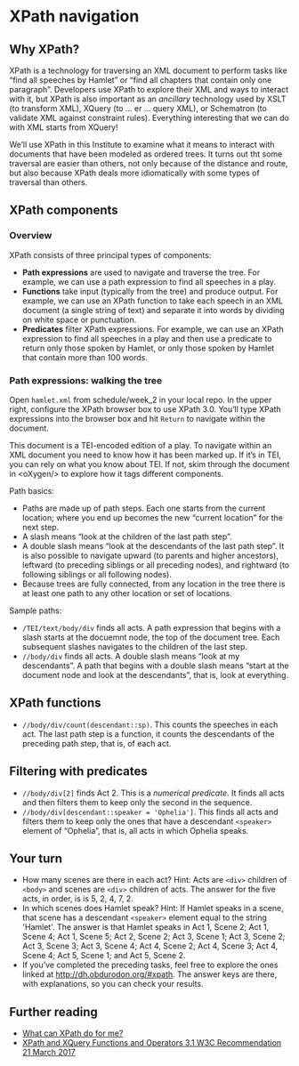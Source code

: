 # XPath navigation

## Why XPath?

XPath is a technology for traversing an XML document to perform tasks like “find all speeches by Hamlet” or “find all chapters that contain only one paragraph”. Developers use XPath to explore their XML and ways to interact with it, but XPath is also important as an *ancillary* technology used by XSLT (to transform XML), XQuery (to … er … query XML), or Schematron (to validate XML against constraint rules). Everything interesting that we can do with XML starts from XQuery!

We’ll use XPath in this Institute to examine what it means to interact with documents that have been modeled as ordered trees. It turns out tht some traversal are easier than others, not only because of the distance and route, but also because XPath deals more idiomatically with some types of traversal than others.

## XPath components

### Overview

XPath consists of three principal types of components:

* **Path expressions** are used to navigate and traverse the tree. For example, we can use a path expression to find all speeches in a play.
* **Functions** take input (typically from the tree) and produce output. For example, we can use an XPath function to take each speech in an XML document (a single string of text) and separate it into words by dividing on white space or punctuation.
* **Predicates** filter XPath expressions. For example, we can use an XPath expression to find all speeches in a play and then use a predicate to return only those spoken by Hamlet, or only those spoken by Hamlet that contain more than 100 words.

### Path expressions: walking the tree

Open `hamlet.xml` from schedule/week_2 in your local repo. In the upper right, configure the XPath browser box to use XPath 3.0. You’ll type XPath expressions into the browser box and hit `Return` to navigate within the document.

This document is a TEI-encoded edition of a play. To navigate within an XML document you need to know how it has been marked up. If it’s in TEI, you can rely on what you know about TEI. If not, skim through the document in \<oXygen/\> to explore how it tags different components.

Path basics:

* Paths are made up of path steps. Each one starts from the current location; where you end up becomes the new “current location” for the next step.
* A slash means “look at the children of the last path step”. 
* A double slash means “look at the descendants of the last path step”. It is also possible to navigate upward (to parents and higher ancestors), leftward (to preceding siblings or all preceding nodes), and rightward (to following siblings or all following nodes). 
* Because trees are fully connected, from any location in the tree there is at least one path to any other location or set of locations. 

Sample paths:

* `/TEI/text/body/div` finds all acts. A path expression that begins with a slash starts at the docuemnt node, the top of the document tree. Each subsequent slashes navigates to the children of the last step.
* `//body/div` finds all acts. A double slash means “look at my descendants”. A path that begins with a double slash means “start at the document node and look at the descendants”, that is, look at everything.

## XPath functions

* `//body/div/count(descendant::sp)`. This counts the speeches in each act. The last path step is a function, it counts the descendants of the preceding path step, that is, of each act.

## Filtering with predicates

* `//body/div[2]` finds Act 2. This is a *numerical predicate*. It finds all acts and then filters them to keep only the second in the sequence.
* `//body/div[descendant::speaker = 'Ophelia']`. This finds all acts and filters them to keep only the ones that have a descendant `<speaker>` element of “Ophelia”, that is, all acts in which Ophelia speaks.

## Your turn

* How many scenes are there in each act? Hint: Acts are `<div>` children of `<body>` and scenes are `<div>` children of acts. The answer for the five acts, in order, is is 5, 2, 4, 7, 2.
* In which scenes does Hamlet speak? Hint: If Hamlet speaks in a scene, that scene has a descendant `<speaker>` element equal to the string 'Hamlet'. The answer is that Hamlet speaks in Act 1, Scene 2; Act 1, Scene 4; Act 1, Scene 5; Act 2, Scene 2; Act 3, Scene 1; Act 3, Scene 2; Act 3, Scene 3; Act 3, Scene 4; Act 4, Scene 2; Act 4, Scene 3; Act 4, Scene 4; Act 5, Scene 1; and Act 5, Scene 2.
* If you’ve completed the preceding tasks, feel free to explore the ones linked at <http://dh.obdurodon.org/#xpath>. The answer keys are there, with explanations, so you can check your results.
 
## Further reading

* [What can XPath do for me?](http://dh.obdurodon.org/introduction-xpath.xhtml)
* [XPath and XQuery Functions and Operators 3.1
W3C Recommendation 21 March 2017](https://www.w3.org/TR/xpath-functions-31/)